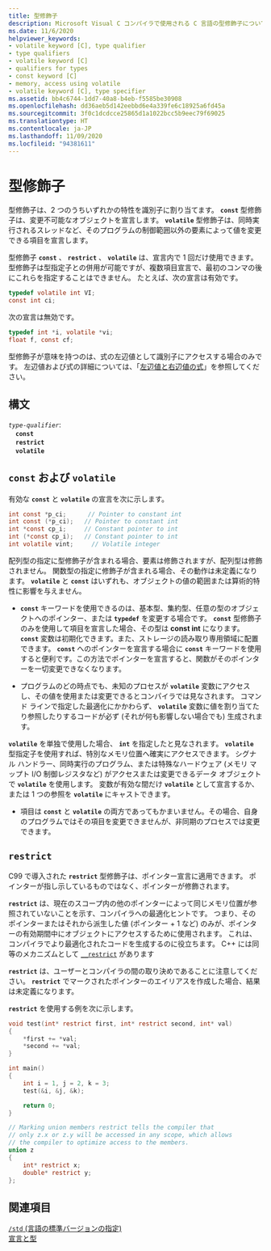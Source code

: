 ```yaml
---
title: 型修飾子
description: Microsoft Visual C コンパイラで使用される C 言語の型修飾子について説明します
ms.date: 11/6/2020
helpviewer_keywords:
- volatile keyword [C], type qualifier
- type qualifiers
- volatile keyword [C]
- qualifiers for types
- const keyword [C]
- memory, access using volatile
- volatile keyword [C], type specifier
ms.assetid: bb4c6744-1dd7-40a8-b4eb-f5585be30908
ms.openlocfilehash: dd36aeb5d142eebbd6e4a339fe6c18925a6fd45a
ms.sourcegitcommit: 3f0c1dcdcce25865d1a1022bcc5b9eec79f69025
ms.translationtype: HT
ms.contentlocale: ja-JP
ms.lasthandoff: 11/09/2020
ms.locfileid: "94381611"
---
```

# <a name="type-qualifiers"></a>型修飾子

型修飾子は、2 つのうちいずれかの特性を識別子に割り当てます。 **`const`** 型修飾子は、変更不可能なオブジェクトを宣言します。 **`volatile`** 型修飾子は、同時実行されるスレッドなど、そのプログラムの制御範囲以外の要素によって値を変更できる項目を宣言します。

型修飾子 **`const`** 、 **`restrict`** 、 **`volatile`** は、宣言内で 1 回だけ使用できます。 型修飾子は型指定子との併用が可能ですが、複数項目宣言で、最初のコンマの後にこれらを指定することはできません。 たとえば、次の宣言は有効です。

```c
typedef volatile int VI;
const int ci;
```

次の宣言は無効です。

```c
typedef int *i, volatile *vi;
float f, const cf;
```

型修飾子が意味を持つのは、式の左辺値として識別子にアクセスする場合のみです。 左辺値および式の詳細については、「[左辺値と右辺値の式](../c-language/l-value-and-r-value-expressions.md)」を参照してください。

## <a name="syntax"></a>構文

*`type-qualifier`*:\
&emsp;**`const`**\
&emsp;**`restrict`**\
&emsp;**`volatile`**

## <a name="const-and-volatile"></a>`const` および `volatile`

有効な **`const`** と **`volatile`** の宣言を次に示します。

```c
int const *p_ci;      // Pointer to constant int
int const (*p_ci);   // Pointer to constant int
int *const cp_i;     // Constant pointer to int
int (*const cp_i);   // Constant pointer to int
int volatile vint;     // Volatile integer
```

配列型の指定に型修飾子が含まれる場合、要素は修飾されますが、配列型は修飾されません。 関数型の指定に修飾子が含まれる場合、その動作は未定義になります。 **`volatile`** と **`const`** はいずれも、オブジェクトの値の範囲または算術的特性に影響を与えません。

- **`const`** キーワードを使用できるのは、基本型、集約型、任意の型のオブジェクトへのポインター、または **`typedef`** を変更する場合です。 **`const`** 型修飾子のみを使用して項目を宣言した場合、その型は **const int** になります。 **`const`** 変数は初期化できます。また、ストレージの読み取り専用領域に配置できます。 **`const`** へのポインターを宣言する場合に **`const`** キーワードを使用すると便利です。この方法でポインターを宣言すると、関数がそのポインターを一切変更できなくなります。

- プログラムのどの時点でも、未知のプロセスが **`volatile`** 変数にアクセスし、その値を使用または変更できるとコンパイラでは見なされます。 コマンド ラインで指定した最適化にかかわらず、 **`volatile`** 変数に値を割り当てたり参照したりするコードが必ず (それが何も影響しない場合でも) 生成されます。

**`volatile`** を単独で使用した場合、 **`int`** を指定したと見なされます。 **`volatile`** 型指定子を使用すれば、特別なメモリ位置へ確実にアクセスできます。 シグナル ハンドラー、同時実行のプログラム、または特殊なハードウェア (メモリ マップト I/O 制御レジスタなど) がアクセスまたは変更できるデータ オブジェクトで **`volatile`** を使用します。 変数が有効な間だけ **`volatile`** として宣言するか、または 1 つの参照を **`volatile`** にキャストできます。

- 項目は **`const`** と **`volatile`** の両方であってもかまいません。その場合、自身のプログラムではその項目を変更できませんが、非同期のプロセスでは変更できます。
 
## `restrict`

C99 で導入された **`restrict`** 型修飾子は、ポインター宣言に適用できます。 ポインターが指し示しているものではなく、ポインターが修飾されます。

**`restrict`** は、現在のスコープ内の他のポインターによって同じメモリ位置が参照されていないことを示す、コンパイラへの最適化ヒントです。 つまり、そのポインターまたはそれから派生した値 (ポインター + 1 など) のみが、ポインターの有効期間中にオブジェクトにアクセスするために使用されます。 これは、コンパイラでより最適化されたコードを生成するのに役立ちます。 C++ には同等のメカニズムとして [`__restrict`](../cpp/extension-restrict.md) があります

**`restrict`** は、ユーザーとコンパイラの間の取り決めであることに注意してください。 **`restrict`** でマークされたポインターのエイリアスを作成した場合、結果は未定義になります。

**`restrict`** を使用する例を次に示します。

```c
void test(int* restrict first, int* restrict second, int* val)
{
    *first += *val;
    *second += *val;
}

int main()
{
    int i = 1, j = 2, k = 3;
    test(&i, &j, &k);

    return 0;
}

// Marking union members restrict tells the compiler that
// only z.x or z.y will be accessed in any scope, which allows
// the compiler to optimize access to the members.
union z 
{
    int* restrict x;
    double* restrict y;
};
```

## <a name="see-also"></a>関連項目

[`/std` (言語の標準バージョンの指定)](../build/reference/std-specify-language-standard-version.md)\
[宣言と型](../c-language/declarations-and-types.md)
